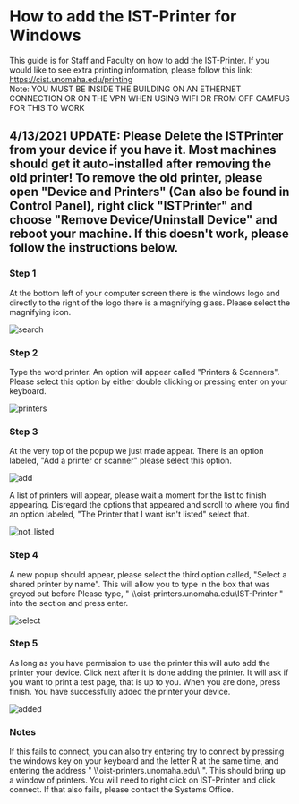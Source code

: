 # How to add the IST-Printer for Windows

This guide is for Staff and Faculty on how to add the IST-Printer. If you would like to see extra printing information, please follow this link: https://cist.unomaha.edu/printing  
Note: YOU MUST BE INSIDE THE BUILDING ON AN ETHERNET CONNECTION OR ON THE VPN WHEN USING WIFI OR FROM OFF CAMPUS FOR THIS TO WORK

## 4/13/2021 UPDATE: Please Delete the ISTPrinter from your device if you have it. Most machines should get it auto-installed after removing the old printer! To remove the old printer, please open "Device and Printers" (Can also be found in Control Panel), right click "ISTPrinter" and choose "Remove Device/Uninstall Device" and reboot your machine. If this doesn't work, please follow the instructions below.

### Step 1 
At the bottom left of your computer screen there is the windows logo and directly to the right of the logo there is a magnifying glass. Please select the magnifying icon. 

![search](pictures/search.png)

### Step 2 
Type the word printer. An option will appear called "Printers & Scanners". Please select this option by either double clicking or pressing enter on your keyboard. 

![printers](pictures/printers.png)

### Step 3
At the very top of the popup we just made appear. There is an option labeled, "Add a printer or scanner" please select this option.

![add](pictures/add.png)

A list of printers will appear, please wait a moment for the list to finish appearing. Disregard the options that appeared and scroll to where you find an option labeled, "The Printer that I want isn't listed" select that. 

![not_listed](pictures/not_listed.png)

### Step 4
A new popup should appear, please select the third option called, "Select a shared printer by name". This will allow you to type in the box that was greyed out before
Please type, " \\\oist-printers.unomaha.edu\IST-Printer " into the section and press enter. 

![select](pictures/selectPrinter.png)

### Step 5
As long as you have permission to use the printer this will auto add the printer your device. Click next after it is done adding the printer. It will ask if you want to print a test page, that is up to you. When you are done, press finish. You have successfully added the printer your device.

![added](pictures/success.png)

### Notes
If this fails to connect, you can also try entering try to connect by pressing the windows key on your keyboard and the letter R at the same time, and entering the address " \\\oist-printers.unomaha.edu\ ". This should bring up a window of printers. You will need to right click on IST-Printer and click connect. If that also fails, please contact the Systems Office.

